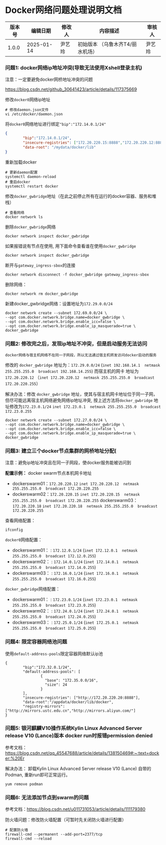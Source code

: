 # Docker网络问题处理说明文档

| 版本号 | 编辑日期   | 修改人  | 内容描述               | 审核人  |
|--------|------------|---------|---------------------------|---------|
| 1.0.0    | 2025-01-14 | 尹艺玲    | 初始版本 （乌鲁木齐T4/丽水机场）       | 尹艺玲    |


### 问题1: docker网络ip地址冲突(导致无法使用Xshell登录主机)
注意：一定要避免docker网桥地址冲突的问题

https://blog.csdn.net/github_30641423/article/details/117375669

修改`docker0`网络ip地址
```shell
# 修改daemon.json文件
vi /etc/docker/daemon.json
```
将`docker0`网络地址进行绑定` "bip":"172.14.0.1/24" `
```json
{
        "bip":"172.14.0.1/24",
        "insecure-registries": ["172.20.220.15:8888","172.20.220.12:8888","172.20.220.18:8888","172.20.220.15:9001"],
        "data-root": "/mydata/docker/lib"
}
```
重新加载docker
```shell
# 更新daemon配置
systemctl daemon-reload
# 重启docker
systemctl restart docker
```
修改`docker_gwbridge`地址（在此之前停止所有在运行的docker容器、服务和堆栈）
```shell
# 查看网络
docker network ls
```
删除`docker_gwbridge`网络
```shell
docker network inspect docker_gwbridge
```
如果报错说有节点在使用,
用下面命令查看谁在使用`docker_gwbridge`
```shell
docker network inspect docker_gwbridge
```
断开与`gateway_ingress-sbox`的连接
```shell
docker network disconnect -f docker_gwbridge gateway_ingress-sbox
```
删除网络：
```shell
docker network rm docker_gwbridge
```
新建docker_gwbridge网络：设置地址为`172.29.0.0/24`
```shell
docker network create --subnet 172.69.0.0/24 \
--opt com.docker.network.bridge.name=docker_gwbridge \
--opt com.docker.network.bridge.enable_icc=false \
--opt com.docker.network.bridge.enable_ip_masquerade=true \
docker_gwbridge
```

### 问题2: 修改完之后，发现ip地址不冲突，但是启动服务无法访问
`docker网络与宿主机网络不在同一子网段，所以无法通过宿主机转发访问docker启动的服务`

修改的 `docker_gwbridge` 地址为：`172.29.0.0/24` 
(`inet 192.168.14.1  netmask 255.255.255.0  broadcast 192.168.14.255`)
而宿主机的网卡 地址为 `172.20.220.12` 
（`inet 172.20.220.12  netmask 255.255.255.0  broadcast 172.20.220.255`）

解决办法：修改 `docker_gwbridge` 地址，使其与宿主机网卡地址位于同一子网，但尽可能远离宿主机网络避免网络ip地址冲突, 按上述方法将`docker_gwbridge` 地址修改为`172.23.0.1/24` 
`inet 172.23.0.1  netmask 255.255.255.0  broadcast 172.23.0.255`

```shell
docker network create --subnet 172.27.0.0/24 \
--opt com.docker.network.bridge.name=docker_gwbridge \
--opt com.docker.network.bridge.enable_icc=false \
--opt com.docker.network.bridge.enable_ip_masquerade=true \
docker_gwbridge
```

### 问题3: 建立三个docker节点集群的网桥地址分配(
注意：避免ip地址冲突且在同一子网段，使docker服务能被访问到

**配置示例：**
docker swarm节点本机网卡地址
- dockerswarm01：`172.20.220.12`
    `inet 172.20.220.12  netmask 255.255.255.0  broadcast 172.20.220.255`
- dockerswarm02：`172.20.220.15`
    `inet 172.20.220.15  netmask 255.255.255.0  broadcast 172.20.220.255`
dockerswarm03：`172.20.220.18`
    `inet 172.20.220.18  netmask 255.255.255.0  broadcast 172.20.220.255`

查看网络配置：
```shell
ifconfig
```

`docker0`网络配置：
- dockerswarm01： : `172.12.0.1/24` 
    (`inet 172.12.0.1  netmask 255.255.255.0  broadcast 172.12.0.255`)
- dockerswarm02： : `172.14.0.1/24` 
    (`inet 172.14.0.1  netmask 255.255.255.0  broadcast 172.14.0.255`)
- dockerswarm03： : `172.16.0.1/24` 
    (`inet 172.16.0.1  netmask 255.255.255.0  broadcast 172.16.0.255`)

`docker_gwbridge`网络配置：
- dockerswarm01： : `172.23.0.1/24` 
    (`inet 172.23.0.1  netmask 255.255.255.0  broadcast 172.23.0.255`)
- dockerswarm02： : `172.24.0.1/24` 
    (`inet 172.24.0.1  netmask 255.255.255.0  broadcast 172.24.0.255`)
- dockerswarm03： : `172.25.0.1/24` 
    (`inet 172.25.0.1  netmask 255.255.255.0  broadcast 172.25.0.255`)


### 问题4: 限定容器网络池问题
使用`default-address-pools`限定容器网络默认ip池
```shell
{
        "bip":"172.32.0.1/24",
        "default-address-pools": [
                {
                  "base": "172.35.0.0/16",
                  "size": 24
                }
        ],
        "insecure-registries": ["http://172.20.220.20:8888"],
        "data-root":"/appdata/docker/lib/docker",
        "registry-mirrors": ["http://mirrors.ustc.edu.cn","http://mirrors.aliyun.com/"]
}

```    

### 问题5: 银河麒麟V10操作系统Kylin Linux Advanced Server release V10 (Lance)版本 docker run时报错permission denied

参考文档： https://blog.csdn.net/qq_45547688/article/details/138150469#:~:text=docker:%20Er

解决办法：
卸载Kylin Linux Advanced Server release V10 (Lance) 自带的Podman, 重新run即可正常运行。
```shell
yum remove podman
```


### 问题6: 无法添加节点到swarm的问题

参考文档：https://blog.csdn.net/u011731053/article/details/111179380

防火墙问题：修改防火墙配置（可暂时先关闭防火墙进行配置）
```shell
# 配置防火墙 
firewall-cmd --permanent --add-port=2377/tcp
firewall-cmd --reload
```

